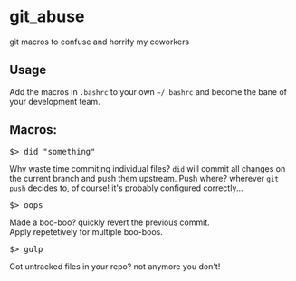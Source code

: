 # git_abuse
git macros to confuse and horrify my coworkers

## Usage

Add the macros in `.bashrc` to your own `~/.bashrc` and become the bane of your development team.<br>

## Macros:

<pre>$> did "something"</pre>
Why waste time commiting individual files? `did` will commit all changes on the current branch and push them upstream. Push where? wherever `git push` decides to, of course! it's probably configured correctly...
<pre>$> oops</pre>
Made a boo-boo? quickly revert the previous commit.<br>
Apply repetetively for multiple boo-boos.

<pre>$> gulp</pre>
Got untracked files in your repo? not anymore you don't!<br>
